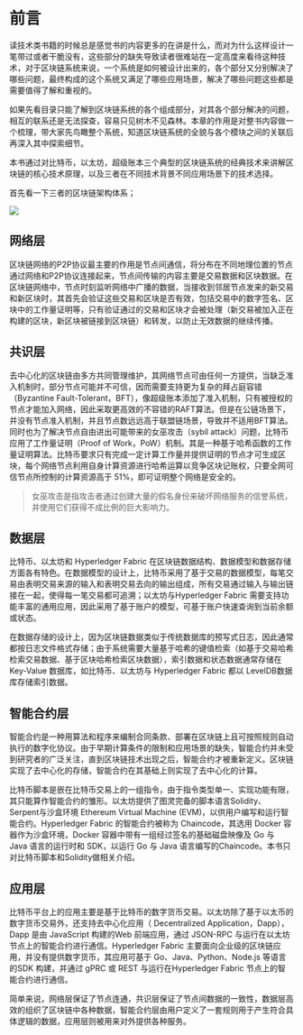 # 前言
读技术类书籍的时候总是感觉书的内容更多的在讲是什么，而对为什么这样设计一笔带过或者干脆没有，这些部分的缺失导致读者很难站在一定高度来看待这种技术，对于区块链系统来说，一个系统是如何被设计出来的，各个部分又分别解决了哪些问题，最终构成的这个系统又满足了哪些应用场景，解决了哪些问题这些都是需要值得了解和重视的。

如果先看目录只能了解到区块链系统的各个组成部分，对其各个部分解决的问题，相互的联系还是无法探查，容易只见树木不见森林。本章的作用是对整书内容做一个梳理，带大家先鸟瞰整个系统，知道区块链系统的全貌与各个模块之间的关联后再深入其中探索细节。

本书通过对比特币，以太坊，超级账本三个典型的区块链系统的经典技术来讲解区块链的核心技术原理，以及三者在不同技术背景不同应用场景下的技术选择。

首先看一下三者的区块链架构体系；

![](https://github.com/Ice-Storm/structure-and-interpretation-of-blockchain/blob/master/img/chapter_0/1.png?raw=true)

## 网络层
区块链网络的P2P协议最主要的作用是节点间通信，将分布在不同地理位置的节点通过网络和P2P协议连接起来，节点间传输的内容主要是交易数据和区块数据。在区块链网络中，节点时刻监听网络中广播的数据，当接收到邻居节点发来的新交易和新区块时，其首先会验证这些交易和区块是否有效，包括交易中的数字签名、区块中的工作量证明等，只有验证通过的交易和区块才会被处理（新交易被加入正在构建的区块，新区块被链接到区块链）和转发，以防止无效数据的继续传播。

## 共识层
去中心化的区块链由多方共同管理维护，其网络节点可由任何一方提供，当缺乏准入机制时，部分节点可能并不可信，因而需要支持更为复杂的拜占庭容错（Byzantine Fault-Tolerant，BFT），像超级账本添加了准入机制，只有被授权的节点才能加入网络，因此采取更高效的不容错的RAFT算法。但是在公链场景下，并没有节点准入机制，并且节点数远远高于联盟链场景，导致并不适用BFT算法。同时也为了解决节点自由进出可能带来的女巫攻击（sybil attack）问题，比特币应用了工作量证明（Proof of Work，PoW）机制。其是一种基于哈希函数的工作量证明算法。比特币要求只有完成一定计算工作量并提供证明的节点才可生成区块，每个网络节点利用自身计算资源进行哈希运算以竞争区块记账权，只要全网可信节点所控制的计算资源高于 51%，即可证明整个网络是安全的。
> 女巫攻击是指攻击者通过创建大量的假名身份来破坏网络服务的信誉系统，并使用它们获得不成比例的巨大影响力。

## 数据层
比特币、以太坊和 Hyperledger Fabric 在区块链数据结构、数据模型和数据存储方面各有特色。在数据模型的设计上，比特币采用了基于交易的数据模型，每笔交易由表明交易来源的输入和表明交易去向的输出组成，所有交易通过输入与输出链接在一起，使得每一笔交易都可追溯；以太坊与Hyperledger Fabric 需要支持功能丰富的通用应用，因此采用了基于账户的模型，可基于账户快速查询到当前余额或状态。

在数据存储的设计上，因为区块链数据类似于传统数据库的预写式日志，因此通常都按日志文件格式存储；由于系统需要大量基于哈希的键值检索（如基于交易哈希检索交易数据、基于区块哈希检索区块数据），索引数据和状态数据通常存储在Key-Value 数据库，如比特币、以太坊与 Hyperledger Fabric 都以 LevelDB数据库存储索引数据。

## 智能合约层
智能合约是一种用算法和程序来编制合同条款、部署在区块链上且可按照规则自动执行的数字化协议。由于早期计算条件的限制和应用场景的缺失，智能合约并未受到研究者的广泛关注，直到区块链技术出现之后，智能合约才被重新定义。区块链实现了去中心化的存储，智能合约在其基础上则实现了去中心化的计算。

比特币脚本是嵌在比特币交易上的一组指令，由于指令类型单一、实现功能有限，其只能算作智能合约的雏形。以太坊提供了图灵完备的脚本语言Solidity、Serpent与沙盒环境 Ethereum Virtual Machine (EVM)，以供用户编写和运行智能合约。Hyperledger Fabric 的智能合约被称为 Chaincode，其选用 Docker 容器作为沙盒环境，Docker 容器中带有一组经过签名的基础磁盘映像及 Go 与 Java 语言的运行时和 SDK，以运行 Go 与 Java 语言编写的Chaincode。本书只对比特币脚本和Solidity做相关介绍。

## 应用层
比特币平台上的应用主要是基于比特币的数字货币交易。以太坊除了基于以太币的数字货币交易外，还支持去中心化应用（ Decentralized Application，Dapp），Dapp 是由 JavaScript 构建的Web 前端应用，通过 JSON-RPC 与运行在以太坊节点上的智能合约进行通信。Hyperledger Fabric 主要面向企业级的区块链应用，并没有提供数字货币，其应用可基于 Go、Java、Python、Node.js 等语言的SDK 构建，并通过 gPRC 或 REST 与运行在Hyperledger Fabric 节点上的智能合约进行通信。

简单来说，网络层保证了节点连通，共识层保证了节点间数据的一致性，数据层高效的组织了区块链中各种数据，智能合约层由用户定义了一套规则用于产生符合具体逻辑的数据，应用层则被用来对外提供各种服务。
